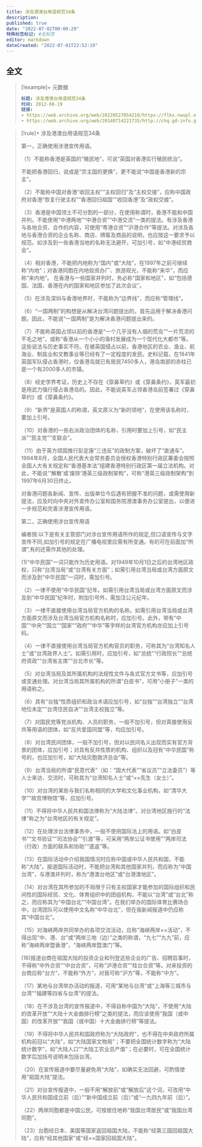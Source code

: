 ```yaml
---
title: 涉及港澳台用语规范34条
description:
published: true
date: "2022-07-02T00:00:29"
特殊标签标记: #无标签
editor: markdown
dateCreated: "2022-07-01T22:52:19"
---
```


## 全文

> [!example]+ 元数据
>
> ```YAML
> 标题: 涉及港澳台用语规范34条
> 时间: 2012-08-19
> 链接:
> - https://web.archive.org/web/20220527054210/https://flkx.nwupl.edu.cn/zzwd/47703.htm
> - https://web.archive.org/web/20140714221735/http://chq.gd-info.gov.cn/shtml/chq/xxgk/xxgk_4/2012/08/19/65030.shtml
> ```

> [!rule]+ 涉及港澳台用语规范34条
>
> 第一，正确使用涉港宣传用语。
> 
> （1）不能称香港是英国的“殖民地”，可说“英国对香港实行殖民统治”。
> 
> 不能把香港回归，说成是“宗主国的更换”，更不能说“中国是香港新的宗主”。
> 
> （2）不能称中国对香港“收回主权”“主权回归”及“主权交接”，应称中国政府对香港“恢复行驶主权”“香港回归祖国”“收回香港”及“政权交接”。
> 
> （3）香港是中国领土不可分割的一部分，在使用称谓时，香港不能和中国并列，不能使用“中港两地”“中港合资”“中港交流”一类的提法。有涉及香港与各地合资、合作的内容，可使用“粤港合资”“沪港合作”等提法。对涉及各地与香港合资的企业名称、商店、牌匾及商品的说明，也应按这一要求予以规范。如涉及到一些香港当地的名称无法避开，可加引号，如“中港经贸商会”。
> 
> （4）相对香港，不能把内地称为“国内”或“大陆”，在1997年之前可继续称“内地”；对香港同胞在内地投资办厂、旅游观光，不能称“来华”，而应称“来内地”。 在香港与一些国家并列时，务必称“国家和地区”，如“包括德国、法国、香港在内的国家和地区参加了此次会议”。
> 
> （5）在涉及深圳与香港地界时，不能称为“边界线”，而应称“管理线”。
> 
> （6）“一国两制”的构想是从解决台湾问题提出的，首先运用于解决香港问题。因此，不能说“一国两制”是为解决香港问题提出来的。
> 
> （7）不能称英国占领以前的香港是“一个几乎没有人烟的荒岛”“一片荒凉的不毛之地”，或称“香港从一个小小的渔村发展成为一个现代化大都市”等。这些说法与历史事实不符。在被英国侵占以前，香港地区的农业、渔业、航海业、制盐业和文教事业等已经有了一定程度的发民。史料记载，在1841年英国军队侵占香港时，仅香港岛就已有居民7450多人，港岛南部的赤柱已是一个有2000多人的市镇。
> 
> （8）经史学界考证，历史上不存在《穿鼻草约》或《穿鼻条约》，英军最初是用武力强行侵占香港岛的。因此，不能说英军占领香港岛前签署过《穿鼻草约》或《穿鼻条约》。
> 
> （9）“新界”是英国人的称谓，英文原义为“新的领地”，在使用该名称时，要加上引号。
> 
> （10）对香港的一些右派政治团体的名称，引用时要加上引号，如“民主派”“民主党”“支联会”。
> 
> （11）由于英方顽固推行彭定康“三违反”的政制方案，破坏了“直通车”。1994年8月，全国人民代表大会常务委员会授权香港特别行政区筹委会按照全国人大有关规定和“香港基本法”组建香港特别行政区第一届立法机构。对此，不能说“‘解散’或‘废除’港英三级政制架构”，可称“港英三级政制架构”到1997年6月30日终止。
> 
> 对香港问题各新闻、宣传、出版单位今后遇有把握不准的问题，或需使用新提法，应及时向中央对外宣传办公室和国务院港澳事务办公室提出，以便进一步规范和完善涉港宣传用语。
> 
> 第二，正确使用涉台宣传用语
> 
> 编者按:以下是有关主管部门对涉台宣传用语所作的规定,但口语宣传与文字宣传不同,如加引号的规定在广播电视里应需有所变通。有的可在前面加“所谓”,有的还需作其他的处理。
> 
> (1)“中华民国”一词只能作为历史用语。对1949年10月1日之后的台湾地区政权，只称“台湾当局”或“台湾有关方面”；如需引用台湾当局或台湾方面原文而涉及到“中华民国”一词时，需加引号。
> 
> （2）一律不使用“中华民国”纪年。如需引用台湾当局或台湾方面原文而涉及到“中华民国”纪年时，附加引号外，需加注公元纪年。
> 
> （3）一律不直接使用台湾当局官方机构的名称。如需引用台湾当局或台湾方面原文而涉及台湾当局官方机构名称时，应加引号。此外，带有“中国”“中央”“国立”“国家”“政府”“中华”等字样的台湾官方机构亦应加上引号码。
> 
> （4）一律不直接使用台湾当局官方机构官员的职务，可称其为“台湾知名人士”或“台湾政界人士”。如需引用时，应加引号，如“总统”“行政院长”“总统府资政”“台湾省主席”“台北市长”等。
> 
> （5）对台湾当局及其所属机构的法规性文件与各式官方文书等，应加引号或变通处理。对台湾当局其所属机构的所谓“白皮书”，可用“小册子”一类的用语称之。
> 
> （6）具有“台独”性质组织和政治术语应加引号，如“台独”“台湾独立”“台湾地位未定”“台湾住民自决”“台湾主权独立”等。
> 
> （7）对国民党等党派机构、人员的职务，一般不加引号，但对真接使用反共等用语的团体，如“反共爱国同盟”等，均应加引号。
> 
> （8）对台湾民间团体，一般不加引号，但对以民间名义出现而实有官方背景的团体，应加引号；对具有反共性质的机构、组织以及冠有“中华民国”称号的，也应加引号，如“大陆灾胞救济总会”等。
> 
> （9）台湾当局的所谓“民意代表”（如：“国大代表”“省议员”“立法委员”）等人士来访、交流时，可称其为“台湾知名人士”或“××先生（女士）”。
> 
> （10）对台湾的某些与我们名称相同的大学和文化事业机构，如“清华大学”“故宫博物馆”等，应加引号。
> 
> （11）不得将中华人民共和国法律称为“大陆法律”。对台湾地区施行的“法律”称之为“台湾地区的有关规定”。
> 
> （12）在处理涉台法律事务中，一般不使用国际法上的用语。如“白皮书”“文书验证”“司法协会”“引渡”等，可采用“两岸公证书使用”“两岸司法（行政）方面的联系和协助”“遣返”等。
> 
> （13）在国际活动中介绍我国情况时应称中国或中华人民共和国，不能称“大陆”。报道国际活动时，不能把台湾和其他国家并列，而应称为“中国台湾”，与港澳并列时，称为“港澳台地区”或“台港澳地区”。
> 
> （14）对台湾在其所参加的不局限于只有主权国家才能参加的国际组织和民间性的国际经贸、文化、体育组织中的团组机构，不能以“台湾”或“台北”称之，而应称其为“中国台北”“中国台湾”。在我们举办的国际体育比赛场合中，台湾团队可以使用中文名称“中华台北”，但在我新闻报道中仍应称其“中国台北”。
> 
> （15）对海峡两岸共同举办的各项交流活动，应称“海峡两岸××活动”，不得出现“中、港、台”或“两岸三地（边）”之类的称谓，“九七”“九九”前，应称“海峡两岸暨香港”，“海峡两岸暨澳门”等。
> 
> (16)报道台商在祖国大陆的投资企业和刊登这些企业的广告、招聘启事时，不得称“中外合资”“中台合资”，可称“沪港合资”“桂台合资”等。对来投资的台商应称“台方”，不能称“外方”，对我可称“沪方”等，不能称“中方”。
> 
> （17）某地与台湾举办活动的报道，可用“某地与台湾”或“上海等三城市与台湾”“福建等四省与台湾”的提法。
> 
> （18）在不涉及台湾的宣传报道中，不得自称中国为“大陆”，不使用“大陆的改革开放”“大陆十大金曲排行榜”之类的提法，而应该使用“我国（或中国）的改革开放”“我国（或中国）十大金曲排行榜”等提法。
> 
> （19）不得将中华人民共和国政府称为“大陆政府”，也不得在中央政府所属机构前冠以“大陆”，如“大陆国家文物局”；不要把全国统计数字称为“大陆统计数字”，如“大陆人口”“大陆工农业总产值”；在必要时，可在全国统计数字后加括号说明未包括台湾。
> 
> （20）在宣传报道中要尽量避免用“大陆”，如确实无法回避，可酌情使用“祖国大陆”提法。
> 
> （21）对台宣传报道中，一般不用“解放前”或“解放后”这个词，可改用“中华人民共和国成立前（后）”“新中国成立前（后）”或“一九四九年前（后）”。
> 
> （22）两岸同胞都是中国公民，可按居住地称“我国台湾居民”或“我国台湾同胞”。
> 
> （23）台胞经日本、美国等国家返回祖国大陆，不能称“经第三国回祖国大陆”，应称“经其他国家”或“经××国家回祖国大陆”。
